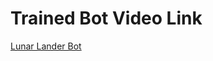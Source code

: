 # Trained Bot Video Link
[Lunar Lander Bot](https://drive.google.com/file/d/1lMObxFNxHGHF5uupNi6-7O3_njPbu4tt/view?usp=sharing)
